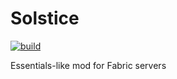 # Solstice
[![build](https://github.com/Ale32bit/Solstice/actions/workflows/build.yml/badge.svg)](https://github.com/Ale32bit/Solstice/actions/workflows/build.yml)

Essentials-like mod for Fabric servers